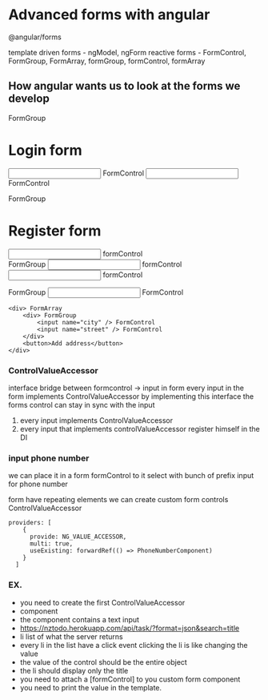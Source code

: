 # Advanced forms with angular

@angular/forms

template driven forms - ngModel, ngForm
reactive forms - FormControl, FormGroup, FormArray, formGroup, formControl, formArray

## How angular wants us to look at the forms we develop


<form> FormGroup
    <h1>Login form</h1>
    <input name="username" /> FormControl
    <input name="password" /> FormControl
</form>

<form> FormGroup
    <h1>Register form</h1>
    <input name="email" /> formControl
    <div> FormGroup
        <input name="password" /> formControl
        <input name="repeat-password" /> formControl
    </div>    
</form>

<form> FormGroup
    <input name="fullName"> FormControl

    <div> FormArray
        <div> FormGroup
            <input name="city" /> FormControl
            <input name="street" /> FormControl
        </div>
        <button>Add address</button>
    </div>
</form>

### ControlValueAccessor

interface
bridge between formcontrol -> input in form
every input in the form implements ControlValueAccessor
by implementing this interface the forms control can stay in sync with the input

1. every input implements ControlValueAccessor
2. every input that implements controlValueAccessor register himself in the DI

### input phone number

we can place it in a form
formControl to it
select with bunch of prefix
input for phone number

form have repeating elements
we can create custom form controls
ControlValueAccessor
```
providers: [
    {
      provide: NG_VALUE_ACCESSOR,
      multi: true,
      useExisting: forwardRef(() => PhoneNumberComponent)
    }
  ]
```

### EX.

- you need to create the first ControlValueAccessor
- component
- the component contains a text input
- https://nztodo.herokuapp.com/api/task/?format=json&search=title
- li list of what the server returns
- every li in the list have a click event clicking the li is like changing the value
- the value of the control should be the entire object
- the li should display only the title
- you need to attach a [formControl] to you custom form component
- you need to print the value in the template.

